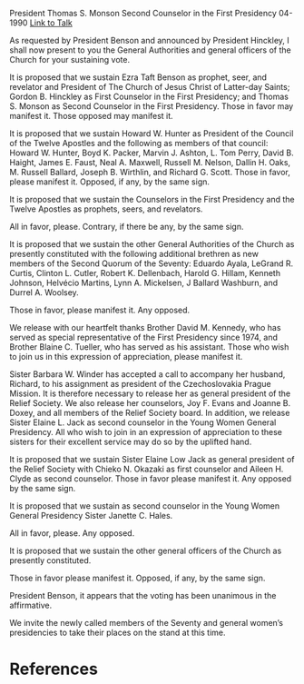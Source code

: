 President Thomas S. Monson
Second Counselor in the First Presidency
04-1990
[Link to Talk](https://www.churchofjesuschrist.org/study/general-conference/1990/04/the-sustaining-of-church-officers?lang=eng)

As requested by President Benson and announced by President Hinckley, I shall now present to you the General Authorities and general officers of the Church for your sustaining vote.

It is proposed that we sustain Ezra Taft Benson as prophet, seer, and revelator and President of The Church of Jesus Christ of Latter-day Saints; Gordon B. Hinckley as First Counselor in the First Presidency; and Thomas S. Monson as Second Counselor in the First Presidency. Those in favor may manifest it. Those opposed may manifest it.

It is proposed that we sustain Howard W. Hunter as President of the Council of the Twelve Apostles and the following as members of that council: Howard W. Hunter, Boyd K. Packer, Marvin J. Ashton, L. Tom Perry, David B. Haight, James E. Faust, Neal A. Maxwell, Russell M. Nelson, Dallin H. Oaks, M. Russell Ballard, Joseph B. Wirthlin, and Richard G. Scott. Those in favor, please manifest it. Opposed, if any, by the same sign.

It is proposed that we sustain the Counselors in the First Presidency and the Twelve Apostles as prophets, seers, and revelators.

All in favor, please. Contrary, if there be any, by the same sign.

It is proposed that we sustain the other General Authorities of the Church as presently constituted with the following additional brethren as new members of the Second Quorum of the Seventy: Eduardo Ayala, LeGrand R. Curtis, Clinton L. Cutler, Robert K. Dellenbach, Harold G. Hillam, Kenneth Johnson, Helvécio Martins, Lynn A. Mickelsen, J Ballard Washburn, and Durrel A. Woolsey.

Those in favor, please manifest it. Any opposed.

We release with our heartfelt thanks Brother David M. Kennedy, who has served as special representative of the First Presidency since 1974, and Brother Blaine C. Tueller, who has served as his assistant. Those who wish to join us in this expression of appreciation, please manifest it.

Sister Barbara W. Winder has accepted a call to accompany her husband, Richard, to his assignment as president of the Czechoslovakia Prague Mission. It is therefore necessary to release her as general president of the Relief Society. We also release her counselors, Joy F. Evans and Joanne B. Doxey, and all members of the Relief Society board. In addition, we release Sister Elaine L. Jack as second counselor in the Young Women General Presidency. All who wish to join in an expression of appreciation to these sisters for their excellent service may do so by the uplifted hand.

It is proposed that we sustain Sister Elaine Low Jack as general president of the Relief Society with Chieko N. Okazaki as first counselor and Aileen H. Clyde as second counselor. Those in favor please manifest it. Any opposed by the same sign.

It is proposed that we sustain as second counselor in the Young Women General Presidency Sister Janette C. Hales.

All in favor, please. Any opposed.

It is proposed that we sustain the other general officers of the Church as presently constituted.

Those in favor please manifest it. Opposed, if any, by the same sign.

President Benson, it appears that the voting has been unanimous in the affirmative.

We invite the newly called members of the Seventy and general women’s presidencies to take their places on the stand at this time.

# References
